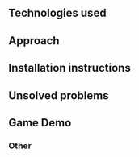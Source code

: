 
## Technologies used

## Approach

## Installation instructions

## Unsolved problems

## Game Demo 

### Other

